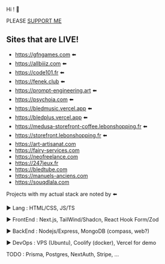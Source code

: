 Hi ! 👋

PLEASE [SUPPORT ME](https://github.com/nazimboudeffa/nazimboudeffa/blob/main/README-more.md)

Sites that are LIVE!
--

- https://gfngames.com ⬅️ 
- https://allbiiiz.com ⬅️ 
- https://code101.fr ⬅️ 
- https://fenek.club ⬅️
- https://prompt-engineering.art ⬅️ 
- https://psychoia.com ⬅️ 
- https://bledmusic.vercel.app ⬅️ 
- https://bledplus.vercel.app ⬅️ 
- https://medusa-storefront-coffee.lebonshopping.fr ⬅️ 
- https://storefront.lebonshopping.fr ⬅️
- https://art-artisanat.com
- https://fairy-services.com
- https://neofreelance.com
- https://247jeux.fr
- https://bledtube.com
- https://manuels-anciens.com
- https://souqdlala.com

Projects with my actual stack are noted by ⬅️ 

▶ Lang : HTML/CSS, JS/TS

▶ FrontEnd : Next.js, TailWind/Shadcn, React Hook Form/Zod

▶ BackEnd : Nodejs/Express, MongoDB (compass, web?)

▶ DevOps : VPS (Ubuntu), Coolify (docker), Vercel for demo

TODO : Prisma, Postgres, NextAuth, Stripe, ...
